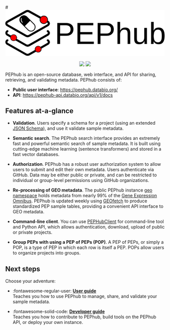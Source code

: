 #<img src="img/pephub_logo_big.svg" class="img-header">

<p align="center">
<a href="https://pep.databio.org" alt="PEP compatible"><img src="https://pepkit.github.io/img/PEP-compatible-green.svg"/></a>
<a href="https://github.com/pepkit/pephub" alt="GitHub source code"><img src="https://img.shields.io/badge/source-github-354a75?logo=github"/></a>
</p>



PEPhub is an open-source database, web interface, and API for sharing, retrieving, and validating metadata. PEPhub consists of:

- **Public user interface**: <a href="https://pephub.databio.org/" target="_blank">https://pephub.databio.org/</a>
- **API**: <a href="https://pephub-api.databio.org/api/v1/docs" target="_blank">https://pephub-api.databio.org/api/v1/docs</a>


## Features at-a-glance


- **Validation**. Users specify a schema for a project (using an extended [JSON Schema](https://json-schema.org/)), and use it validate sample metadata. 

- **Semantic search**. The PEPhub search interface provides an extremely fast and powerful semantic search of sample metadata. It is built using cutting-edge machine learning (sentence transformers) and stored in a fast vector databases. 

- **Authorization**. PEPhub has a robust user authorization system to allow users to submit and edit their own metadata. Users authenticate via GitHub. Data may be either public or private, and can be restricted to individual or group-level permissions using GitHub organizations. 


- **Re-processing of GEO metadata**. The public PEPhub instance [geo namespace](https://pephub.databio.org/geo)  holds metadata from nearly 99% of the [Gene Expression Omnibus](https://www.ncbi.nlm.nih.gov/geo/). PEPhub is updated weekly using [GEOfetch](../geofetch/README.md) to produce standardized PEP sample tables, providing a convenient API interface to GEO metadata.

- **Command-line client**. You can use [PEPHubClient](developer/pephubclient/README.md) for  command-line tool and Python API, which allows authentication, download, upload of public or private projects.

- **Group PEPs with using a PEP of PEPs (POP)**. A PEP of PEPs, or simply a POP, is a type of PEP in which each row is itself a PEP. POPs allow users to organize projects into groups.

## Next steps

Choose your adventure:

<div class="grid cards" markdown>

- :fontawesome-regular-user:  [**User guide**](user/getting-started.md)  
  Teaches you how to use PEPhub to manage, share, and validate your sample metadata.

- :fontawesome-solid-code: [**Developer guide**](developer/setup.md)  
  Teaches you how to contribute to PEPhub, build tools on the PEPhub API, or deploy your own instance.

</div>

